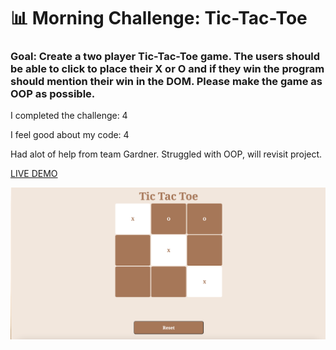 # 📊 Morning Challenge: Tic-Tac-Toe

### Goal: Create a two player Tic-Tac-Toe game. The users should be able to click to place their X or O and if they win the program should mention their win in the DOM. Please make the game as OOP as possible.

I completed the challenge: 4

I feel good about my code: 4

Had alot of help from team Gardner. Struggled with OOP, will revisit project.

<a href=https://tictactoe-daphnyemily.netlify.app/> LIVE DEMO </a>

<img src="https://github.com/daphnyemily/morning-challenge-tic-tac-toe/blob/answer/ticTacToeImg.png">
